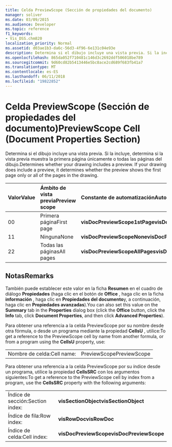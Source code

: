 ```yaml
---
title: Celda PreviewScope (Sección de propiedades del documento)
manager: soliver
ms.date: 03/09/2015
ms.audience: Developer
ms.topic: reference
f1_keywords:
- Vis_DSS.chm820
localization_priority: Normal
ms.assetid: d03ae1b3-da6c-56d3-4f96-6e131c04e93e
description: Determina si el dibujo incluye una vista previa. Si la incluye, determina si la vista previa muestra la primera página únicamente o todas las páginas del dibujo.
ms.openlocfilehash: 865da052f710481c146d3c2692ddf506018be789
ms.sourcegitcommit: 9d60cd82b5413446e5bc8ace2cd689f683fb41a7
ms.translationtype: MT
ms.contentlocale: es-ES
ms.lasthandoff: 06/11/2018
ms.locfileid: "19822852"
---
```

# <a name="previewscope-cell-document-properties-section"></a><span data-ttu-id="bd09c-104">Celda PreviewScope (Sección de propiedades del documento)</span><span class="sxs-lookup"><span data-stu-id="bd09c-104">PreviewScope Cell (Document Properties Section)</span></span>

<span data-ttu-id="bd09c-p102">Determina si el dibujo incluye una vista previa. Si la incluye, determina si la vista previa muestra la primera página únicamente o todas las páginas del dibujo.</span><span class="sxs-lookup"><span data-stu-id="bd09c-p102">Determines whether your drawing includes a preview. If your drawing does include a preview, it determines whether the preview shows the first page only or all of the pages in the drawing.</span></span>
  
|<span data-ttu-id="bd09c-107">**Valor**</span><span class="sxs-lookup"><span data-stu-id="bd09c-107">**Value**</span></span>|<span data-ttu-id="bd09c-108">**Ámbito de vista previa**</span><span class="sxs-lookup"><span data-stu-id="bd09c-108">**Preview scope**</span></span>|<span data-ttu-id="bd09c-109">**Constante de automatización**</span><span class="sxs-lookup"><span data-stu-id="bd09c-109">**Automation constant**</span></span>|
|:-----|:-----|:-----|
| <span data-ttu-id="bd09c-110">0</span><span class="sxs-lookup"><span data-stu-id="bd09c-110">0</span></span>  <br/> | <span data-ttu-id="bd09c-111">Primera página</span><span class="sxs-lookup"><span data-stu-id="bd09c-111">First page</span></span>  <br/> |<span data-ttu-id="bd09c-112">**visDocPreviewScope1stPage**</span><span class="sxs-lookup"><span data-stu-id="bd09c-112">**visDocPreviewScope1stPage**</span></span> <br/> |
| <span data-ttu-id="bd09c-113">1</span><span class="sxs-lookup"><span data-stu-id="bd09c-113">1</span></span>  <br/> | <span data-ttu-id="bd09c-114">Ninguna</span><span class="sxs-lookup"><span data-stu-id="bd09c-114">None</span></span>  <br/> |<span data-ttu-id="bd09c-115">**visDocPreviewScopeNone**</span><span class="sxs-lookup"><span data-stu-id="bd09c-115">**visDocPreviewScopeNone**</span></span> <br/> |
| <span data-ttu-id="bd09c-116">2</span><span class="sxs-lookup"><span data-stu-id="bd09c-116">2</span></span>  <br/> | <span data-ttu-id="bd09c-117">Todas las páginas</span><span class="sxs-lookup"><span data-stu-id="bd09c-117">All pages</span></span>  <br/> |<span data-ttu-id="bd09c-118">**visDocPreviewScopeAllPages**</span><span class="sxs-lookup"><span data-stu-id="bd09c-118">**visDocPreviewScopeAllPages**</span></span> <br/> |
   
## <a name="remarks"></a><span data-ttu-id="bd09c-119">Notas</span><span class="sxs-lookup"><span data-stu-id="bd09c-119">Remarks</span></span>

<span data-ttu-id="bd09c-120">También puede establecer este valor en la ficha **Resumen** en el cuadro de diálogo **Propiedades** (haga clic en el botón de **Office** , haga clic en la ficha **información** , haga clic en **Propiedades del documento**y, a continuación, haga clic en **Propiedades avanzadas**).</span><span class="sxs-lookup"><span data-stu-id="bd09c-120">You can also set this value on the **Summary** tab in the **Properties** dialog box (click the **Office** button, click the **Info** tab, click **Document Properties**, and then click **Advanced Properties**).</span></span>
  
<span data-ttu-id="bd09c-121">Para obtener una referencia a la celda PreviewScope por su nombre desde otra fórmula, o desde un programa mediante la propiedad **CellsU** , utilice:</span><span class="sxs-lookup"><span data-stu-id="bd09c-121">To get a reference to the PreviewScope cell by name from another formula, or from a program using the **CellsU** property, use:</span></span> 
  
|||
|:-----|:-----|
| <span data-ttu-id="bd09c-122">Nombre de celda:</span><span class="sxs-lookup"><span data-stu-id="bd09c-122">Cell name:</span></span>  <br/> | <span data-ttu-id="bd09c-123">PreviewScope</span><span class="sxs-lookup"><span data-stu-id="bd09c-123">PreviewScope</span></span>  <br/> |
   
<span data-ttu-id="bd09c-124">Para obtener una referencia a la celda PreviewScope por su índice desde un programa, utilice la propiedad **CellsSRC** con los argumentos siguientes:</span><span class="sxs-lookup"><span data-stu-id="bd09c-124">To get a reference to the PreviewScope cell by index from a program, use the **CellsSRC** property with the following arguments:</span></span> 
  
|||
|:-----|:-----|
| <span data-ttu-id="bd09c-125">Índice de sección:</span><span class="sxs-lookup"><span data-stu-id="bd09c-125">Section index:</span></span>  <br/> |<span data-ttu-id="bd09c-126">**visSectionObject**</span><span class="sxs-lookup"><span data-stu-id="bd09c-126">**visSectionObject**</span></span> <br/> |
| <span data-ttu-id="bd09c-127">Índice de fila:</span><span class="sxs-lookup"><span data-stu-id="bd09c-127">Row index:</span></span>  <br/> |<span data-ttu-id="bd09c-128">**visRowDoc**</span><span class="sxs-lookup"><span data-stu-id="bd09c-128">**visRowDoc**</span></span> <br/> |
| <span data-ttu-id="bd09c-129">Índice de celda:</span><span class="sxs-lookup"><span data-stu-id="bd09c-129">Cell index:</span></span>  <br/> |<span data-ttu-id="bd09c-130">**visDocPreviewScope**</span><span class="sxs-lookup"><span data-stu-id="bd09c-130">**visDocPreviewScope**</span></span> <br/> |
   

